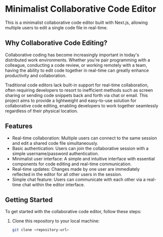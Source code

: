 # Minimalist Collaborative Code Editor

This is a minimalist collaborative code editor built with Next.js, allowing multiple users to edit a single code file in real-time.

## Why Collaborative Code Editing?

Collaborative coding has become increasingly important in today's distributed work environments. Whether you're pair programming with a colleague, conducting a code review, or working remotely with a team, having the ability to edit code together in real-time can greatly enhance productivity and collaboration.

Traditional code editors lack built-in support for real-time collaboration, often requiring developers to resort to inefficient methods such as screen sharing or sending code snippets back and forth via chat or email. This project aims to provide a lightweight and easy-to-use solution for collaborative code editing, enabling developers to work together seamlessly regardless of their physical location.

## Features

- Real-time collaboration: Multiple users can connect to the same session and edit a shared code file simultaneously.
- Basic authentication: Users can join the collaborative session with a simple username/password authentication.
- Minimalist user interface: A simple and intuitive interface with essential components for code editing and real-time communication.
- Real-time updates: Changes made by one user are immediately reflected in the editor for all other users in the session.
- Simple chat feature: Users can communicate with each other via a real-time chat within the editor interface.

## Getting Started

To get started with the collaborative code editor, follow these steps:

1. Clone this repository to your local machine:

   ```bash
   git clone <repository-url>
